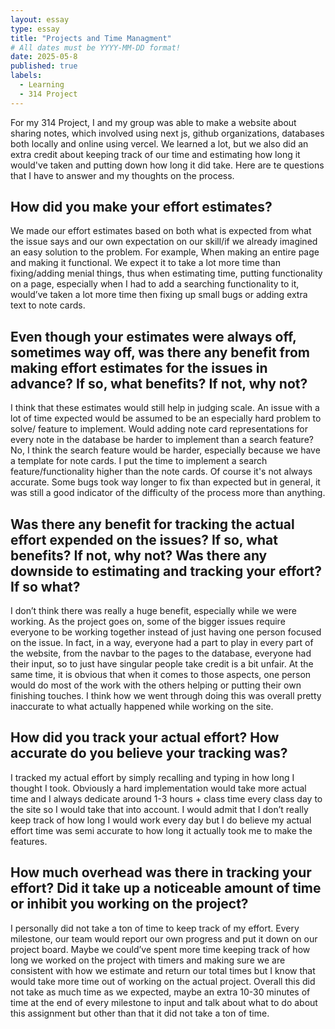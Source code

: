```yaml
---
layout: essay
type: essay
title: "Projects and Time Managment"
# All dates must be YYYY-MM-DD format!
date: 2025-05-8
published: true
labels:
  - Learning
  - 314 Project
---
```

For my 314 Project, I and my group was able to make a website about sharing notes, which involved using next js, github organizations, databases both locally and online using vercel. We learned a lot, but we also did an extra credit about keeping track of our time and estimating how long it would've taken and putting down how long it did take. Here are te questions that I have to answer and my thoughts on the process.
## How did you make your effort estimates?
We made our effort estimates based on both what is expected from what the issue says and our own expectation on our skill/if we already imagined an easy solution to the problem. For example, When making an entire page and making it functional. We expect it to take a lot more time than fixing/adding menial things, thus when estimating time, putting functionality on a page, especially when I had to add a searching functionality to it, would’ve taken a lot more time then fixing up small bugs or adding extra text to note cards.
## Even though your estimates were always off, sometimes way off, was there any benefit from making effort estimates for the issues in advance? If so, what benefits? If not, why not?
I think that these estimates would still help in judging scale. An issue with a lot of time expected would be assumed to be an especially hard problem to solve/ feature to implement. Would adding note card representations for every note in the database be harder to implement than a search feature? No, I think the search feature would be harder, especially because we have a template for note cards. I put the time to implement a search feature/functionality higher than the note cards. Of course it's not always accurate. Some bugs took way longer to fix than expected but in general, it was still a good indicator of the difficulty of the process more than anything.
## Was there any benefit for tracking the actual effort expended on the issues? If so, what benefits? If not, why not? Was there any downside to estimating and tracking your effort? If so what?
I don’t think there was really a huge benefit, especially while we were working. As the project goes on, some of the bigger issues require everyone to be working together instead of just having one person focused on the issue. In fact, in a way, everyone had a part to play in every part of the website, from the navbar to the pages to the database, everyone had their input, so to just have singular people take credit is a bit unfair. At the same time, it is obvious that when it comes to those aspects, one person would do most of the work with the others helping or putting their own finishing touches. I think how we went through doing this was overall pretty inaccurate to what actually happened while working on the site.
## How did you track your actual effort? How accurate do you believe your tracking was?
I tracked my actual effort by simply recalling and typing in how long I thought I took. Obviously a hard implementation would take more actual time and I always dedicate around 1-3 hours + class time every class day to the site so I would take that into account. I would admit that I don’t really keep track of how long I would work every day but I do believe my actual effort time was semi accurate to how long it actually took me to make the features.
## How much overhead was there in tracking your effort? Did it take up a noticeable amount of time or inhibit you working on the project?
I personally did not take a ton of time to keep track of my effort. Every milestone, our team would report our own progress and put it down on our project board. Maybe we could’ve spent more time keeping track of how long we worked on the project with timers and making sure we are consistent with how we estimate and return our total times but I know that would take more time out of working on the actual project. Overall this did not take as much time as we expected, maybe an extra 10-30 minutes of time at the end of every milestone to input and talk about what to do about this assignment but other than that it did not take a ton of time.
